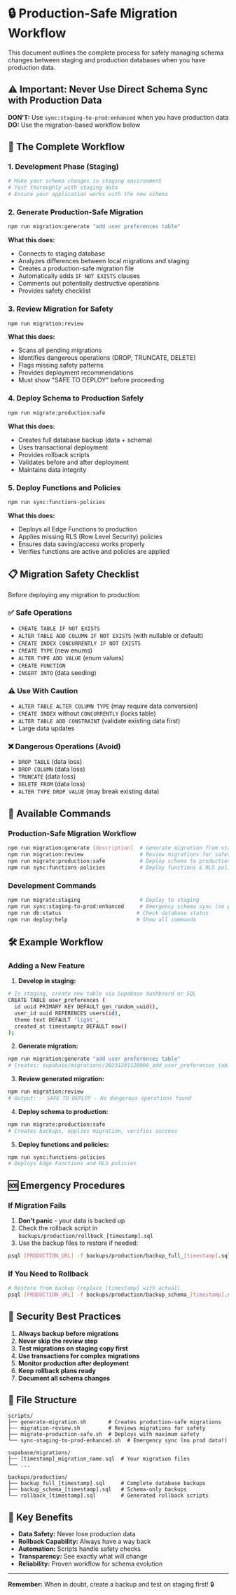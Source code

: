 # 🔒 Production-Safe Migration Workflow

This document outlines the complete process for safely managing schema changes between staging and production databases when you have production data.

## ⚠️ Important: Never Use Direct Schema Sync with Production Data

**DON'T:** Use `sync:staging-to-prod:enhanced` when you have production data  
**DO:** Use the migration-based workflow below

## 🚀 The Complete Workflow

### 1. Development Phase (Staging)
```bash
# Make your schema changes in staging environment
# Test thoroughly with staging data
# Ensure your application works with the new schema
```

### 2. Generate Production-Safe Migration
```bash
npm run migration:generate "add user preferences table"
```

**What this does:**
- Connects to staging database
- Analyzes differences between local migrations and staging
- Creates a production-safe migration file
- Automatically adds `IF NOT EXISTS` clauses
- Comments out potentially destructive operations
- Provides safety checklist

### 3. Review Migration for Safety
```bash
npm run migration:review
```

**What this does:**
- Scans all pending migrations
- Identifies dangerous operations (DROP, TRUNCATE, DELETE)
- Flags missing safety patterns
- Provides deployment recommendations
- Must show "SAFE TO DEPLOY" before proceeding

### 4. Deploy Schema to Production Safely
```bash
npm run migrate:production:safe
```

**What this does:**
- Creates full database backup (data + schema)
- Uses transactional deployment
- Provides rollback scripts
- Validates before and after deployment
- Maintains data integrity

### 5. Deploy Functions and Policies
```bash
npm run sync:functions-policies
```

**What this does:**
- Deploys all Edge Functions to production
- Applies missing RLS (Row Level Security) policies
- Ensures data saving/access works properly
- Verifies functions are active and policies are applied

## 📋 Migration Safety Checklist

Before deploying any migration to production:

### ✅ Safe Operations
- `CREATE TABLE IF NOT EXISTS`
- `ALTER TABLE ADD COLUMN IF NOT EXISTS` (with nullable or default)
- `CREATE INDEX CONCURRENTLY IF NOT EXISTS`
- `CREATE TYPE` (new enums)
- `ALTER TYPE ADD VALUE` (enum values)
- `CREATE FUNCTION`
- `INSERT INTO` (data seeding)

### ⚠️ Use With Caution
- `ALTER TABLE ALTER COLUMN TYPE` (may require data conversion)
- `CREATE INDEX` without `CONCURRENTLY` (locks table)
- `ALTER TABLE ADD CONSTRAINT` (validate existing data first)
- Large data updates

### ❌ Dangerous Operations (Avoid)
- `DROP TABLE` (data loss)
- `DROP COLUMN` (data loss)  
- `TRUNCATE` (data loss)
- `DELETE FROM` (data loss)
- `ALTER TYPE DROP VALUE` (may break existing data)

## 🔧 Available Commands

### Production-Safe Migration Workflow
```bash
npm run migration:generate [description]  # Generate migration from staging
npm run migration:review                  # Review migrations for safety
npm run migrate:production:safe           # Deploy schema to production safely
npm run sync:functions-policies           # Deploy functions & RLS policies
```

### Development Commands
```bash
npm run migrate:staging                   # Deploy to staging
npm run sync:staging-to-prod:enhanced     # Emergency schema sync (no prod data!)
npm run db:status                        # Check database status
npm run deploy:help                      # Show all commands
```

## 🛠️ Example Workflow

### Adding a New Feature

1. **Develop in staging:**
```bash
# In staging, create new table via Supabase dashboard or SQL
CREATE TABLE user_preferences (
  id uuid PRIMARY KEY DEFAULT gen_random_uuid(),
  user_id uuid REFERENCES users(id),
  theme text DEFAULT 'light',
  created_at timestamptz DEFAULT now()
);
```

2. **Generate migration:**
```bash
npm run migration:generate "add user preferences table"
# Creates: supabase/migrations/20231201120000_add_user_preferences_table.sql
```

3. **Review generated migration:**
```bash
npm run migration:review
# Output: ✅ SAFE TO DEPLOY - No dangerous operations found
```

4. **Deploy schema to production:**
```bash
npm run migrate:production:safe
# Creates backups, applies migration, verifies success
```

5. **Deploy functions and policies:**
```bash
npm run sync:functions-policies
# Deploys Edge Functions and RLS policies
```

## 🆘 Emergency Procedures

### If Migration Fails
1. **Don't panic** - your data is backed up
2. Check the rollback script in `backups/production/rollback_[timestamp].sql`
3. Use the backup files to restore if needed:
```bash
psql [PRODUCTION_URL] -f backups/production/backup_full_[timestamp].sql
```

### If You Need to Rollback
```bash
# Restore from backup (replace [timestamp] with actual)
psql [PRODUCTION_URL] -f backups/production/backup_schema_[timestamp].sql
```

## 🔐 Security Best Practices

1. **Always backup before migrations**
2. **Never skip the review step**
3. **Test migrations on staging copy first**
4. **Use transactions for complex migrations**
5. **Monitor production after deployment**
6. **Keep rollback plans ready**
7. **Document all schema changes**

## 📁 File Structure

```
scripts/
├── generate-migration.sh       # Creates production-safe migrations
├── migration-review.sh         # Reviews migrations for safety
├── migrate-production-safe.sh  # Deploys with maximum safety
└── sync-staging-to-prod-enhanced.sh  # Emergency sync (no prod data!)

supabase/migrations/
├── [timestamp]_migration_name.sql  # Your migration files
└── ...

backups/production/
├── backup_full_[timestamp].sql     # Complete database backups
├── backup_schema_[timestamp].sql   # Schema-only backups
└── rollback_[timestamp].sql        # Generated rollback scripts
```

## 🎯 Key Benefits

- **Data Safety:** Never lose production data
- **Rollback Capability:** Always have a way back
- **Automation:** Scripts handle safety checks
- **Transparency:** See exactly what will change
- **Reliability:** Proven workflow for schema evolution

---

**Remember:** When in doubt, create a backup and test on staging first! 🔒